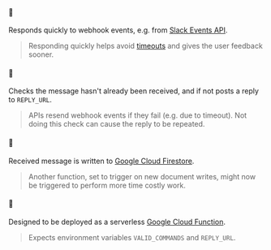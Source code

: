 #### 🌲

Responds quickly to webhook events, e.g. from [Slack Events API](https://api.slack.com/events-api).

> Responding quickly helps avoid [timeouts](https://api.slack.com/events-api#failure_conditions) and gives the user feedback sooner.

#### 🥦

Checks the message hasn't already been received, and if not posts a reply to `REPLY_URL`.

> APIs resend webhook events if they fail (e.g. due to timeout). Not doing this check can cause the reply to be repeated.

#### 🌳 

Received message is written to [Google Cloud Firestore](https://firebase.google.com/docs/firestore/).

> Another function, set to trigger on new document writes, might now be triggered to perform more time costly work.

#### 🎄

Designed to be deployed as a serverless [Google Cloud Function](https://cloud.google.com/functions/docs/).

> Expects environment variables `VALID_COMMANDS` and `REPLY_URL`.

